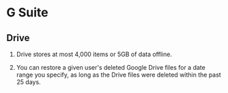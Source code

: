 # G Suite

## Drive

1. Drive stores at most 4,000 items or 5GB of data offline.

1. You can restore a given user's deleted Google Drive files for a date range you specify, as long as the Drive files were deleted within the past 25 days.

